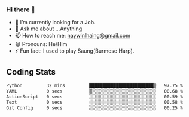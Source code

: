 ### Hi there 👋

- 🔭 I’m currently looking for a Job.
- 💬 Ask me about ...Anything
- 📫 How to reach me: naywinlhaing@gmail.com
- 😄 Pronouns: He/Him
- ⚡ Fun fact: I used to play Saung(Burmese Harp).


## Coding Stats
<!--START_SECTION:waka-->

```txt
Python         32 mins         ████████████████████████▒   97.75 %
YAML           0 secs          ▒░░░░░░░░░░░░░░░░░░░░░░░░   00.68 %
ActionScript   0 secs          ░░░░░░░░░░░░░░░░░░░░░░░░░   00.59 %
Text           0 secs          ░░░░░░░░░░░░░░░░░░░░░░░░░   00.58 %
Git Config     0 secs          ░░░░░░░░░░░░░░░░░░░░░░░░░   00.25 %
```

<!--END_SECTION:waka-->
